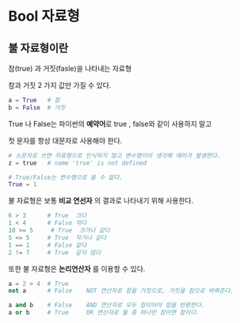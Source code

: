 # Bool 자료형
## 불 자료형이란 
참(true) 과 거짓(fasle)을 나타내는 자료형

참과 거짓 2 가지 값만 가질 수 있다.
```python
a = True   # 참
b = False  # 거짓
```

True 나 False는 파이썬의 **예약어**로 true , false와 같이 사용하지 말고

첫 문자를 항상 대문자로 사용해야 한다.

```python
# 소문자로 쓰면 자료형으로 인식하지 않고 변수명이라 생각해 에러가 발생한다.
z = true   # name 'true' is not defined

# True/False는 변수명으로 쓸 수 없다.
True = 1
```

불 자료형은 보통 **비교 연선자** 의 결과로 나타내기 위해 사용한다.
```python
6 > 3      # True  크다
1 < 4      # False 작다
10 >= 5     # True  크거나 같다
5 <= 5     # True  작거나 같다
1 == 1     # False 같다
2 != 7     # True  같지 않다
```

또한 불 자료형은 **논리연산자** 를 이용할 수 있다.
```python
a = 2 > 4  # True
not a      # False    NOT 연산자로 참을 거짓으로, 거짓을 참으로 바꿔준다.

a and b    # False    AND 연산자로 모두 참이어야 참을 반환한다.
a or b     # True     OR 연산자로 둘 중 하나만 참이면 참이다.
```